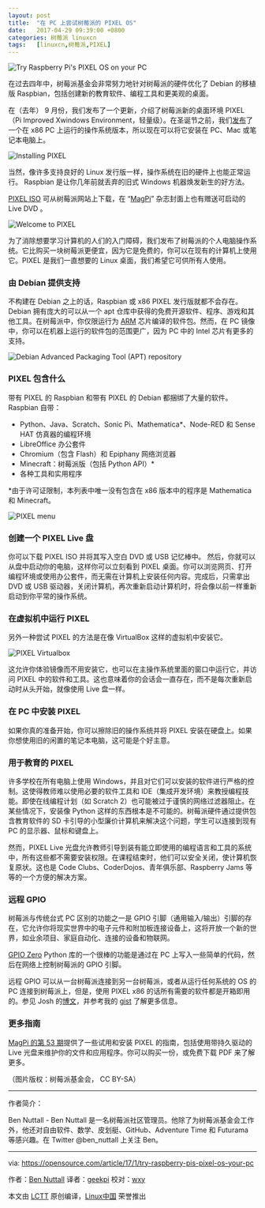 ```yaml
---
layout: post
title:	"在 PC 上尝试树莓派的 PIXEL OS"
date:	2017-04-29 09:39:00 +0800 
categories:	树莓派 linuxcn 
tags:	[linuxcn,树莓派,PIXEL]
---
```



![Try Raspberry Pi's PIXEL OS on your PC](/Asserts/Images/album/201704/28/234241apnn3ioi5835yiid.jpg "Try Raspberry Pi's PIXEL OS on your PC")


在过去四年中，树莓派基金会非常努力地针对树莓派的硬件优化了 Debian 的移植版 Raspbian，包括创建新的教育软件、编程工具和更美观的桌面。


在（去年） 9 月份，我们发布了一个更新，介绍了树莓派新的桌面环境 PIXEL（Pi Improved Xwindows Environment，轻量级）。在圣诞节之前，我们[发布](/article-8064-1.html)了一个在 x86 PC 上运行的操作系统版本，所以现在可以将它安装在 PC、Mac 或笔记本电脑上。


![Installing PIXEL](/Asserts/Images/album/201704/28/234242c0sye0sj3mzzpztl.jpg "Installing PIXEL")


当然，像许多支持良好的 Linux 发行版一样，操作系统在旧的硬件上也能正常运行。 Raspbian 是让你几年前就丢弃的旧式 Windows 机器焕发新生的好方法。


[PIXEL ISO](http://downloads.raspberrypi.org/pixel_x86/images/pixel_x86-2016-12-13/) 可从树莓派网站上下载，在 “[MagPi](https://www.raspberrypi.org/magpi/issues/53/)” 杂志封面上也有赠送可启动的 Live DVD 。


![Welcome to PIXEL](/Asserts/Images/album/201704/28/234243rznxexopt8eeznap.jpg "Welcome to PIXEL")


为了消除想要学习计算机的人们的入门障碍，我们发布了树莓派的个人电脑操作系统。它比购买一块树莓派更便宜，因为它是免费的，你可以在现有的计算机上使用它。PIXEL 是我们一直想要的 Linux 桌面，我们希望它可供所有人使用。


### 由 Debian 提供支持


不构建在 Debian 之上的话，Raspbian 或 x86 PIXEL 发行版就都不会存在。 Debian 拥有庞大的可以从一个 apt 仓库中获得的免费开源软件、程序、游戏和其他工具。在树莓派中，你仅限运行为 [ARM](https://en.wikipedia.org/wiki/ARM_Holdings) 芯片编译的软件包。然而，在 PC 镜像中，你可以在机器上运行的软件包的范围更广，因为 PC 中的 Intel 芯片有更多的支持。


![Debian Advanced Packaging Tool (APT) repository](/Asserts/Images/album/201704/28/234243xgz2kqwyvyjytu48.png "Debian Advanced Packaging Tool (APT) repository")


### PIXEL 包含什么


带有 PIXEL 的 Raspbian 和带有 PIXEL 的 Debian 都捆绑了大量的软件。Raspbian 自带：


* Python、Java、Scratch、Sonic Pi、Mathematica\*、Node-RED 和 Sense HAT 仿真器的编程环境
* LibreOffice 办公套件
* Chromium（包含 Flash）和 Epiphany 网络浏览器
* Minecraft：树莓派版（包括 Python API）\*
* 各种工具和实用程序


\*由于许可证限制，本列表中唯一没有包含在 x86 版本中的程序是 Mathematica 和 Minecraft。


![PIXEL menu](/Asserts/Images/album/201704/28/234244crj2lr6010gb1z06.png "PIXEL menu")


### 创建一个 PIXEL Live 盘


你可以下载 PIXEL ISO 并将其写入空白 DVD 或 USB 记忆棒中。 然后，你就可以从盘中启动你的电脑，这样你可以立刻看到 PIXEL 桌面。你可以浏览网页、打开编程环境或使用办公套件，而无需在计算机上安装任何内容。完成后，只需拿出 DVD 或 USB 驱动器，关闭计算机，再次重新启动计算机时，将会像以前一样重新启动到你平常的操作系统。


### 在虚拟机中运行 PIXEL


另外一种尝试 PIXEL 的方法是在像 VirtualBox 这样的虚拟机中安装它。


![PIXEL Virtualbox](/Asserts/Images/album/201704/28/234245yjsj2ddssrwsgrgd.png "PIXEL Virtualbox")


这允许你体验镜像而不用安装它，也可以在主操作系统里面的窗口中运行它，并访问 PIXEL 中的软件和工具。这也意味着你的会话会一直存在，而不是每次重新启动时从头开始，就像使用 Live 盘一样。


### 在 PC 中安装 PIXEL


如果你真的准备开始，你可以擦除旧的操作系统并将 PIXEL 安装在硬盘上。如果你想使用旧的闲置的笔记本电脑，这可能是个好主意。


### 用于教育的 PIXEL


许多学校在所有电脑上使用 Windows，并且对它们可以安装的软件进行严格的控制。这使得教师难以使用必要的软件工具和 IDE（集成开发环境）来教授编程技能。即使在线编程计划（如 Scratch 2）也可能被过于谨慎的网络过滤器阻止。在某些情况下，安装像 Python 这样的东西根本是不可能的。树莓派硬件通过提供包含教育软件的 SD 卡引导的小型廉价计算机来解决这个问题，学生可以连接到现有 PC 的显示器、鼠标和键盘上。


然而，PIXEL Live 光盘允许教师引导到装有能立即使用的编程语言和工具的系统中，所有这些都不需要安装权限。在课程结束时，他们可以安全关闭，使计算机恢复原状。这也是 Code Clubs、CoderDojos、青年俱乐部、Raspberry Jams 等等的一个方便的解决方案。


### 远程 GPIO


树莓派与传统台式 PC 区别的功能之一是 GPIO 引脚（通用输入/输出）引脚的存在，它允许你将现实世界中的电子元件和附加板连接设备上，这将开放一个新的世界，如业余项目、家庭自动化、连接的设备和物联网。


[GPIO Zero](http://gpiozero.readthedocs.io/) Python 库的一个很棒的功能是通过在 PC 上写入一些简单的代码，然后在网络上控制树莓派的 GPIO 引脚。


远程 GPIO 可以从一台树莓派连接到另一台树莓派，或者从运行任何系统的 OS 的 PC 连接到树莓派上，但是，使用 PIXEL x86 的话所有需要的软件都是开箱即用的。参见 Josh 的[博文](http://www.allaboutcode.co.uk/single-post/2016/12/21/GPIOZero-Remote-GPIO-with-PIXEL-x86)，并参考我的 [gist](https://gist.github.com/bennuttall/572789b0aa5fc2e7c05c7ada1bdc813e) 了解更多信息。


### 更多指南


[MagPi 的第 53 期](https://www.raspberrypi.org/magpi/issues/53/)提供了一些试用和安装 PIXEL 的指南，包括使用带持久驱动的 Live 光盘来维护你的文件和应用程序。你可以购买一份，或免费下载 PDF 来了解更多。


（图片版权：树莓派基金会， CC BY-SA）




---


作者简介：


Ben Nuttall - Ben Nuttall 是一名树莓派社区管理员。他除了为树莓派基金会工作外，他还对自由软件、数学、皮划艇、GitHub、Adventure Time 和 Futurama 等感兴趣。在 Twitter @ben\_nuttall 上关注 Ben。




---


via: <https://opensource.com/article/17/1/try-raspberry-pis-pixel-os-your-pc>


作者：[Ben Nuttall](https://opensource.com/users/bennuttall) 译者：[geekpi](https://github.com/geekpi) 校对：[wxy](https://github.com/wxy)


本文由 [LCTT](https://github.com/LCTT/TranslateProject) 原创编译，[Linux中国](https://linux.cn/) 荣誉推出
